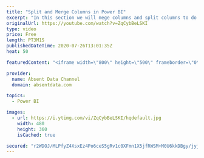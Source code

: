 ```yaml
---
title: "Split and Merge Columns in Power BI"
excerpt: "In this section we will mege columns and split columns to do a depper level of analysis"
originalUrl: https://youtube.com/watch?v=ZqCybBeLSKI
type: video
price: Free
length: PT3M1S
publishedDateTime: 2020-07-26T13:01:35Z
heat: 50

featuredContent: "<iframe width=\"800\" height=\"500\" frameborder=\"0\" src=\"https://www.youtube.com/embed/ZqCybBeLSKI\" allow=\"accelerometer; autoplay; encrypted-media; gyroscope; picture-in-picture\" allowfullscreen></iframe>"

provider:
  name: Absent Data Channel
  domain: absentdata.com

topics:
  - Power BI

images:
  - url: https://i.ytimg.com/vi/ZqCybBeLSKI/hqdefault.jpg
    width: 480
    height: 360
    isCached: true

secured: "r2WDOJ/MLPfyZ4XsxEz4Po6ceS5gRv1c0XFmn1X5jfRWSM+M0U6kkDBgy/jyjDnJP3N1+KE6QjaNTUyfRbLBXJVSCPXGyUmOVCNYUShZkiDdTd1hWsHgY3stFSbizVTE9T3399D/JxmkgXokMpYnvmZMaS46J4AloXWCwZ9f2W99khKkwn1yWVxpZHbeiQ8oExPyC48Kbl7tOmMCCRwEUztfj7v0L/o6WVfmQwNZa02DWtQpDsZVX3kXTKaxd+FOy4t6kiH3v4yKATEhqhdApjJn4SPgpp8gp14gVU/arruRdW6UxrUFga7ngBzobAc1bXaurVDnEPsQtTVh9t5G0bFO5AC+QTHuEQRcYYPyNcQ8nGatSgiv6m3nBDU/n5ltA5VFYgiWUQq3B+fXdyX+G38EgUS5atwL2b2zXhkbCOM=;6MIh6lIEaXSENRaNll05GQ=="
---
```


